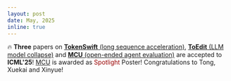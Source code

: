 ```yaml
---
layout: post
date: May, 2025
inline: true
---
```


:fire: <b>Three</b> papers on [**TokenSwift** (long sequence acceleration)](publication#tokenswift), [**ToEdit** (LLM model collapse)](publication#toedit) and [**MCU** (open-ended agent evaluation)](publication#mcu) are accepted to **ICML'25**! [MCU](publication#mcu) is awarded as <span style="color: #990000">Spotlight</span> Poster! Congratulations to Tong, Xuekai and Xinyue! 
 